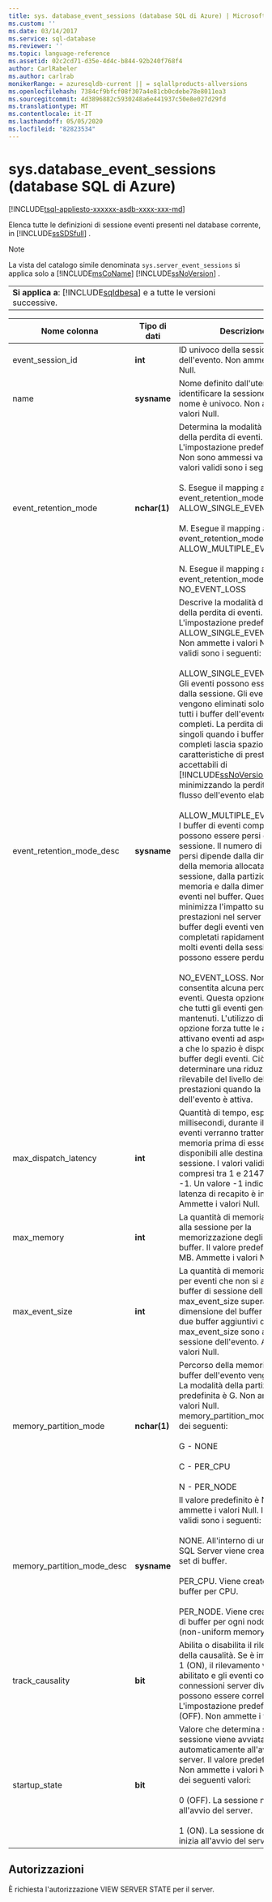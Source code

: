 ```yaml
---
title: sys. database_event_sessions (database SQL di Azure) | Microsoft Docs
ms.custom: ''
ms.date: 03/14/2017
ms.service: sql-database
ms.reviewer: ''
ms.topic: language-reference
ms.assetid: 02c2cd71-d35e-4d4c-b844-92b240f768f4
author: CarlRabeler
ms.author: carlrab
monikerRange: = azuresqldb-current || = sqlallproducts-allversions
ms.openlocfilehash: 7384cf9bfcf08f307a4e81cb0cdebe78e8011ea3
ms.sourcegitcommit: 4d3896882c5930248a6e441937c50e8e027d29fd
ms.translationtype: MT
ms.contentlocale: it-IT
ms.lasthandoff: 05/05/2020
ms.locfileid: "82823534"
---
```

# <a name="sysdatabase_event_sessions-azure-sql-database"></a>sys.database_event_sessions (database SQL di Azure)
[!INCLUDE[tsql-appliesto-xxxxxx-asdb-xxxx-xxx-md](../../includes/tsql-appliesto-xxxxxx-asdb-xxxx-xxx-md.md)]

  Elenca tutte le definizioni di sessione eventi presenti nel database corrente, in [!INCLUDE[ssSDSfull](../../includes/sssdsfull-md.md)] .  
  
> [!NOTE]
>  La vista del catalogo simile denominata `sys.server_event_sessions` si applica solo a [!INCLUDE[msCoName](../../includes/msconame-md.md)] [!INCLUDE[ssNoVersion](../../includes/ssnoversion-md.md)] .  
  
||  
|-|  
|**Si applica a**: [!INCLUDE[sqldbesa](../../includes/sqldbesa-md.md)] e a tutte le versioni successive.|  
  
|Nome colonna|Tipo di dati|Descrizione|  
|-----------------|---------------|-----------------|  
|event_session_id|**int**|ID univoco della sessione dell'evento. Non ammette i valori Null.|  
|name|**sysname**|Nome definito dall'utente per identificare la sessione eventi. il nome è univoco. Non ammette i valori Null.|  
|event_retention_mode|**nchar(1)**|Determina la modalità di gestione della perdita di eventi. L'impostazione predefinita è S. Non sono ammessi valori Null. I valori validi sono i seguenti:<br /><br /> S. Esegue il mapping a event_retention_mode_desc = ALLOW_SINGLE_EVENT_LOSS<br /><br /> M. Esegue il mapping a event_retention_mode_desc = ALLOW_MULTIPLE_EVENT_LOSS<br /><br /> N. Esegue il mapping a event_retention_mode_desc = NO_EVENT_LOSS|  
|event_retention_mode_desc|**sysname**|Descrive la modalità di gestione della perdita di eventi. L'impostazione predefinita è ALLOW_SINGLE_EVENT_LOSS. Non ammette i valori Null. I valori validi sono i seguenti:<br /><br /> ALLOW_SINGLE_EVENT_LOSS. Gli eventi possono essere persi dalla sessione. Gli eventi singoli vengono eliminati solo quando tutti i buffer dell'evento sono completi. La perdita di eventi singoli quando i buffer sono completi lascia spazio a caratteristiche di prestazioni accettabili di [!INCLUDE[ssNoVersion](../../includes/ssnoversion-md.md)], minimizzando la perdita nel flusso dell'evento elaborato.<br /><br /> ALLOW_MULTIPLE_EVENT_LOSS. I buffer di eventi completi possono essere persi dalla sessione. Il numero di eventi persi dipende dalla dimensione della memoria allocata alla sessione, dalla partizione della memoria e dalla dimensione degli eventi nel buffer. Questa opzione minimizza l'impatto sulle prestazioni nel server quando i buffer degli eventi vengono completati rapidamente. Tuttavia, molti eventi della sessione possono essere perduti.<br /><br /> NO_EVENT_LOSS. Non è consentita alcuna perdita di eventi. Questa opzione assicura che tutti gli eventi generati siano mantenuti. L'utilizzo di questa opzione forza tutte le attività che attivano eventi ad aspettare fino a che lo spazio è disponibile in un buffer degli eventi. Ciò può determinare una riduzione rilevabile del livello delle prestazioni quando la sessione dell'evento è attiva.|  
|max_dispatch_latency|**int**|Quantità di tempo, espresso in millisecondi, durante il quale gli eventi verranno trattenuti in memoria prima di essere resi disponibili alle destinazioni della sessione. I valori validi sono compresi tra 1 e 2147483648 e -1. Un valore -1 indica che la latenza di recapito è infinita. Ammette i valori Null.|  
|max_memory|**int**|La quantità di memoria allocata alla sessione per la memorizzazione degli eventi nel buffer. Il valore predefinito è 4 MB. Ammette i valori Null.|  
|max_event_size|**int**|La quantità di memoria riservata per eventi che non si adattano ai buffer di sessione dell'evento. Se max_event_size supera la dimensione del buffer calcolata, due buffer aggiuntivi di max_event_size sono allocati alla sessione dell'evento. Ammette i valori Null.|  
|memory_partition_mode|**nchar(1)**|Percorso della memoria dove i buffer dell'evento vengono creati. La modalità della partizione predefinita è G. Non ammette valori Null. memory_partition_mode è uno dei seguenti:<br /><br /> G - NONE<br /><br /> C - PER_CPU<br /><br /> N - PER_NODE|  
|memory_partition_mode_desc|**sysname**|Il valore predefinito è NONE. Non ammette i valori Null. I valori validi sono i seguenti:<br /><br /> NONE. All'interno di un'istanza di SQL Server viene creato un unico set di buffer.<br /><br /> PER_CPU. Viene creato un set di buffer per CPU.<br /><br /> PER_NODE. Viene creato un set di buffer per ogni nodo NUMA (non-uniform memory access).|  
|track_causality|**bit**|Abilita o disabilita il rilevamento della causalità. Se è impostato su 1 (ON), il rilevamento viene abilitato e gli eventi correlati su connessioni server diverse possono essere correlati. L'impostazione predefinita è 0 (OFF). Non ammette i valori Null.|  
|startup_state|**bit**|Valore che determina se la sessione viene avviata automaticamente all'avvio del server. Il valore predefinito è 0. Non ammette i valori Null. È uno dei seguenti valori:<br /><br /> 0 (OFF). La sessione non inizia all'avvio del server.<br /><br /> 1 (ON). La sessione dell'evento inizia all'avvio del server.|  
  
## <a name="permissions"></a>Autorizzazioni  
 È richiesta l'autorizzazione VIEW SERVER STATE per il server.  
  
  
